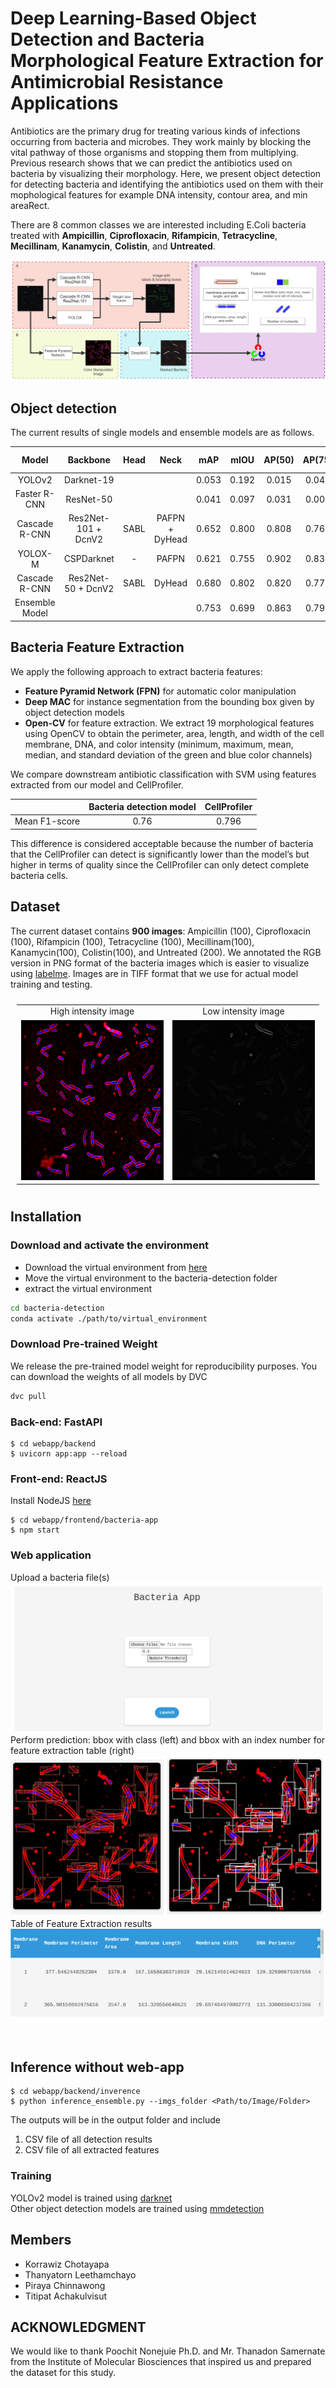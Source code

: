 # Deep Learning-Based Object Detection and Bacteria Morphological Feature Extraction for Antimicrobial Resistance Applications

Antibiotics are the primary drug for treating various kinds of infections occurring from bacteria and microbes.
They work mainly by blocking the vital pathway of those organisms and stopping them from multiplying. Previous
research shows that we can predict the antibiotics used on bacteria by visualizing their morphology. Here,
we present object detection for detecting bacteria and identifying the antibiotics used on them with their mophological
features for example DNA intensity, contour area, and min areaRect.

There are 8 common classes we are interested including E.Coli bacteria treated with **Ampicillin**, **Ciprofloxacin**, **Rifampicin**,
**Tetracycline**, **Mecillinam**, **Kanamycin**, **Colistin**, and **Untreated**.

<img src="./Bacteria_images/readme_image/diagram.png"/>

## Object detection

The current results of single models and ensemble models are as follows.


| Model                    | Backbone             | Head | Neck           | mAP   | mIOU  | AP(50) | AP(75) | AP (medium) | AP (large) | Config| Checkpoint| 
|:---:|:---:|:---:|:---:|:---:|:---:|:---:|:---:|:---:|:---:|:---:|:---:|
| YOLOv2              | Darknet-19  |  |   | 0.053 | 0.192 | 0.015  | 0.048  | 0.102       | 0.140      | [config](web-app/backend/yolov2_config)| [ckpt](https://drive.google.com/file/d/1Tm3xWxKgweq94iSd2b0Zl3Gpu9vxX1Dv/view?usp=sharing)|
| Faster R-CNN             | ResNet-50  | | | 0.041 | 0.097 | 0.031  | 0.005  | 0.045       | 0.325      | [config](https://drive.google.com/file/d/1cZlr8xFpUF4yewmXtlNVz6fdCepzM2n1/view?usp=sharing)| [ckpt](https://drive.google.com/file/d/1pXOvyey2I5_r2dXaTC-Cx0Kd2LHt8sC3/view?usp=drive_link)|
| Cascade R-CNN             | Res2Net-101 + DcnV2  | SABL | PAFPN + DyHead | 0.652 | 0.800 | 0.808  | 0.762  | 0.677       | 0.692      | [config](web-app/backend/mmdetection/configs/bacteria_r2_101dcn_dyhead.py)| [ckpt](https://drive.google.com/file/d/15cg_AlEWRoOmPVp9NZh-VrgWe-SZq_8a/view?usp=sharing)|
| YOLOX-M                  | CSPDarknet | -    | PAFPN          | 0.621 | 0.755 | 0.902  | 0.835  | 0.711       | 0.796      | [config](web-app/backend/mmdetection/configs/bacteria_yolox_m_8x8_300e_coco.py)| [ckpt](https://drive.google.com/file/d/1Avfl5Wi_Og0pjBVuUAvvOMdkVQ_Gy-6O/view?usp=sharing)|
| Cascade R-CNN             | Res2Net-50 + DcnV2   | SABL | DyHead         | 0.680 | 0.802 | 0.820  | 0.779  | 0.704       | 0.628      | [config](web-app/backend/mmdetection/configs/bacteria_r2_50dcn_dyhead.py)| [ckpt](https://drive.google.com/file/d/1PMbpZXUvjLWMXvpYIGzoiBLNzCPPN8jb/view?usp=sharing)|
| Ensemble Model |    |  |  | 0.753 | 0.699 | 0.863   | 0.796  | 0.717       | 0.675      |  |  |


## Bacteria Feature Extraction

We apply the following approach to extract bacteria features:

- **Feature Pyramid Network (FPN)** for automatic color manipulation
- **Deep MAC** for instance segmentation from the bounding box given by object detection models
- **Open-CV** for feature extraction. We extract 19 morphological features using
  OpenCV to obtain the perimeter, area, length, and width of the cell membrane, DNA, and color intensity (minimum, maximum, mean, median, and standard deviation of the green and blue color channels)

We compare downstream antibiotic classification with SVM using features extracted from our model and CellProfiler.

|               | Bacteria detection model | CellProfiler |
|:---------------:|:---------------:|:---------------:|
| Mean F1-score | 0.76                     | 0.796        |

This difference is considered acceptable because the number of bacteria that the CellProfiler can detect is significantly lower than the model’s but higher in terms of quality since the CellProfiler can only detect complete bacteria cells.

## Dataset

The current dataset contains **900 images**: Ampicillin (100), Ciprofloxacin (100), Rifampicin (100), Tetracycline (100), Mecillinam(100), Kanamycin(100), Colistin(100), and Untreated (200). We annotated the RGB version in PNG format of the bacteria images which is easier to visualize using [labelme](https://github.com/wkentaro/labelme). Images are in TIFF format that we use for actual model training and testing.

<table style="padding:10px">
  <tr>
    <td style="text-align:center"> High intensity image </td>
    <td style="text-align:center"> Low intensity image </td>
  <tr>
    <td> 
         <img src="./Bacteria_images/readme_image/high_intensity_untreat.png"  alt="1" width = 256px height = 256px >
    </td>
      
  <td>
         <img src="./Bacteria_images/readme_image/low_intensity_untreat.png"  alt="1" width = 256px height = 256px >
  </td>
    
   <!--<td><img src="./Scshot/trip_end.png" align="right" alt="4" width =  279px height = 496px></td>-->
  </tr>
</table>


## Installation 

### Download and activate the environment
- Download the virtual environment from [here](https://drive.google.com/file/d/1EwfR__0LvSdsA8pa6B21qJLy-YM7r81A/view?usp=sharing)
- Move the virtual environment to the bacteria-detection folder
- extract the virtual environment

``` sh
cd bacteria-detection
conda activate ./path/to/virtual_environment
```

### Download Pre-trained Weight

We release the pre-trained model weight for reproducibility purposes. You can download the weights of all models by DVC

``` sh
dvc pull
```

### Back-end: FastAPI

```
$ cd webapp/backend
$ uvicorn app:app --reload
```

### Front-end: ReactJS

Install NodeJS [here](https://nodejs.org/en)
```
$ cd webapp/frontend/bacteria-app
$ npm start
```

### Web application

<table style="padding:10px">
  <tr>
    Upload a bacteria file(s)
    <img src="./Bacteria_images/readme_image/webapp_only.png"/>
  <tr>
    Perform prediction: bbox with class (left) and bbox with an index number for feature extraction table (right)
    <img src="./Bacteria_images/readme_image/webapp_img.png"
  <tr>
    Table of Feature Extraction results
    <img src="./Bacteria_images/readme_image/webapp_table.png"/>
</table>

## Inference without web-app
```
$ cd webapp/backend/inverence
$ python inference_ensemble.py --imgs_folder <Path/to/Image/Folder>
```
The outputs will be in the output folder and include
1. CSV file of all detection results
2. CSV file of all extracted features

### Training 
YOLOv2 model is trained using [darknet](https://github.com/pjreddie/darknet)\
Other object detection models are trained using [mmdetection](https://github.com/open-mmlab/mmdetection)


## Members

- Korrawiz Chotayapa
- Thanyatorn Leethamchayo
- Piraya Chinnawong
- Titipat Achakulvisut

## ACKNOWLEDGMENT
We would like to thank Poochit Nonejuie Ph.D. and Mr. Thanadon Samernate from the Institute of Molecular Biosciences that inspired us and prepared the dataset for this study.
